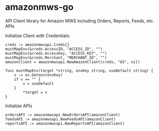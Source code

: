 # amazonmws-go
API Client library for Amazon MWS including Orders, Reports, Feeds, etc. APIs

Initialize Client with Credentials:

    creds := amazonmwsapi.Creds{}
    mustMapEnv(&creds.AccessID, "ACCESS_ID", "")
    mustMapEnv(&creds.AccessKey, "ACCESS_KEY", "")
    mustMapEnv(&creds.Merchant, "MERCHANT_ID", "")
    amazonClient = amazonmwsapi.NewAmazonClient(creds, "US", nil)

    func mustMapEnv(target *string, envKey string, useDefault string) {
	    v := os.Getenv(envKey)
	    if v == "" {
	        v = useDefault
	    }
	        *target = v
    }
    
    
Initialize APIs

    ordersAPI := amazonmwsapi.NewOrdersAPI(amazonClient)
    feedsAPI := amazonmwsapi.NewFeedsAPI(amazonClient)
    reportsAPI := amazonmwsapi.NewReportsAPI(amazonClient)
